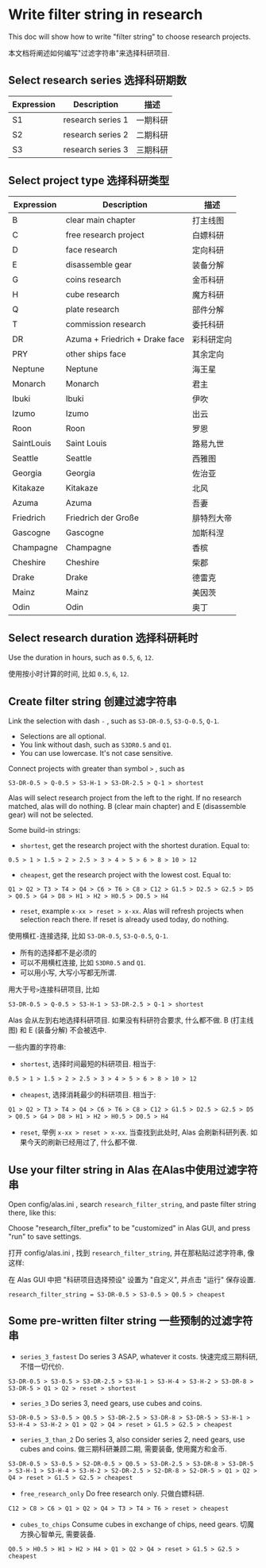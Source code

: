 # Write filter string in research

This doc will show how to write "filter string" to choose research projects.

本文档将阐述如何编写"过滤字符串"来选择科研项目.

## Select research series 选择科研期数

| Expression | Description       | 描述     |
| ---------- | ----------------- | -------- |
| S1         | research series 1 | 一期科研 |
| S2         | research series 2 | 二期科研 |
| S3         | research series 3 | 三期科研 |

## Select project type 选择科研类型

| Expression | Description                    | 描述       |
| ---------- | ------------------------------ | ---------- |
| B          | clear main chapter             | 打主线图   |
| C          | free research project          | 白嫖科研   |
| D          | face research                  | 定向科研   |
| E          | disassemble gear               | 装备分解   |
| G          | coins research                 | 金币科研   |
| H          | cube research                  | 魔方科研   |
| Q          | plate research                 | 部件分解   |
| T          | commission research            | 委托科研   |
| DR         | Azuma + Friedrich + Drake face | 彩科研定向 |
| PRY        | other ships face               | 其余定向   |
| Neptune    | Neptune                        | 海王星     |
| Monarch    | Monarch                        | 君主       |
| Ibuki      | Ibuki                          | 伊吹       |
| Izumo      | Izumo                          | 出云       |
| Roon       | Roon                           | 罗恩       |
| SaintLouis | Saint Louis                    | 路易九世   |
| Seattle    | Seattle                        | 西雅图     |
| Georgia    | Georgia                        | 佐治亚     |
| Kitakaze   | Kitakaze                       | 北风       |
| Azuma      | Azuma                          | 吾妻       |
| Friedrich  | Friedrich der Große            | 腓特烈大帝 |
| Gascogne   | Gascogne                       | 加斯科涅   |
| Champagne  | Champagne                      | 香槟       |
| Cheshire   | Cheshire                       | 柴郡       |
| Drake      | Drake                          | 德雷克     |
| Mainz      | Mainz                          | 美因茨     |
| Odin       | Odin                           | 奥丁       |

## Select research duration 选择科研耗时

Use the duration in hours, such as `0.5`, `6`, `12`.

使用按小时计算的时间, 比如 `0.5`, `6`, `12`.

## Create filter string 创建过滤字符串

Link the selection with dash `-` , such as `S3-DR-0.5`, `S3-Q-0.5`,  `Q-1`.

- Selections are all optional.
- You link without dash, such as `S3DR0.5` and `Q1`.
- You can use lowercase. It's not case sensitive.

Connect projects with greater than symbol `>` , such as

```
S3-DR-0.5 > Q-0.5 > S3-H-1 > S3-DR-2.5 > Q-1 > shortest
```

Alas will select research project from the left to the right. If no research matched, alas will do nothing. B (clear main chapter) and E (disassemble gear) will not be selected.

Some build-in strings:

- `shortest`, get the research project with the shortest duration. Equal to:

```
0.5 > 1 > 1.5 > 2 > 2.5 > 3 > 4 > 5 > 6 > 8 > 10 > 12
```

- `cheapest`, get the research project with the lowest cost. Equal to:

```
Q1 > Q2 > T3 > T4 > Q4 > C6 > T6 > C8 > C12 > G1.5 > D2.5 > G2.5 > D5 > Q0.5 > G4 > D8 > H1 > H2 > H0.5 > D0.5 > H4
```

- `reset`, example `x-xx > reset > x-xx`. Alas will refresh projects when selection reach there. If reset is already used today, do nothing.



使用横杠`-`连接选择, 比如 `S3-DR-0.5`, `S3-Q-0.5`,  `Q-1`.

- 所有的选择都不是必须的
- 可以不用横杠连接, 比如 `S3DR0.5` and `Q1`.
- 可以用小写, 大写小写都无所谓.

用大于号`>`连接科研项目, 比如

```
S3-DR-0.5 > Q-0.5 > S3-H-1 > S3-DR-2.5 > Q-1 > shortest
```

Alas 会从左到右地选择科研项目. 如果没有科研符合要求, 什么都不做. B (打主线图) 和 E (装备分解) 不会被选中.

一些内置的字符串:

- `shortest`, 选择时间最短的科研项目. 相当于:


```
0.5 > 1 > 1.5 > 2 > 2.5 > 3 > 4 > 5 > 6 > 8 > 10 > 12
```

- `cheapest`, 选择消耗最少的科研项目. 相当于:

```
Q1 > Q2 > T3 > T4 > Q4 > C6 > T6 > C8 > C12 > G1.5 > D2.5 > G2.5 > D5 > Q0.5 > G4 > D8 > H1 > H2 > H0.5 > D0.5 > H4
```

- `reset`, 举例 `x-xx > reset > x-xx`. 当查找到此处时, Alas 会刷新科研列表. 如果今天的刷新已经用过了, 什么都不做.

## Use your filter string in Alas 在Alas中使用过滤字符串

Open config/alas.ini , search `research_filter_string`, and paste filter string there, like this:

Choose "research_filter_prefix" to be "customized" in Alas GUI, and press "run" to save settings.

打开  config/alas.ini , 找到 `research_filter_string`, 并在那粘贴过滤字符串, 像这样:

在 Alas GUI 中把 "科研项目选择预设" 设置为 "自定义", 并点击 "运行" 保存设置.

```
research_filter_string = S3-DR-0.5 > S3-0.5 > Q0.5 > cheapest
```



## Some pre-written filter string 一些预制的过滤字符串

- `series_3_fastest` Do series 3 ASAP, whatever it costs. 快速完成三期科研, 不惜一切代价.

```
S3-DR-0.5 > S3-0.5 > S3-DR-2.5 > S3-H-1 > S3-H-4 > S3-H-2 > S3-DR-8 > S3-DR-5 > Q1 > Q2 > reset > shortest
```

- `series_3` Do series 3, need gears, use cubes and coins.

```
S3-DR-0.5 > S3-0.5 > Q0.5 > S3-DR-2.5 > S3-DR-8 > S3-DR-5 > S3-H-1 > S3-H-4 > S3-H-2 > Q1 > Q2 > Q4 > reset > G1.5 > G2.5 > cheapest
```

- `series_3_than_2` Do series 3, also consider series 2, need gears, use cubes and coins. 做三期科研兼顾二期, 需要装备, 使用魔方和金币.

```
S3-DR-0.5 > S3-0.5 > S2-DR-0.5 > Q0.5 > S3-DR-2.5 > S3-DR-8 > S3-DR-5 > S3-H-1 > S3-H-4 > S3-H-2 > S2-DR-2.5 > S2-DR-8 > S2-DR-5 > Q1 > Q2 > Q4 > reset > G1.5 > G2.5 > cheapest
```

- `free_research_only` Do free research only. 只做白嫖科研.

```
C12 > C8 > C6 > Q1 > Q2 > Q4 > T3 > T4 > T6 > reset > cheapest
```

- `cubes_to_chips` Consume cubes in exchange of chips, need gears. 切魔方换心智单元, 需要装备.

```
Q0.5 > H0.5 > H1 > H2 > H4 > Q1 > Q2 > Q4 > reset > G1.5 > G2.5 > cheapest
```

